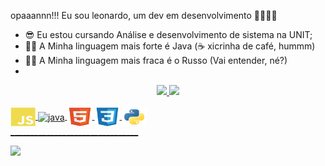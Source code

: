 opaaannn!!! Eu sou leonardo, um dev em desenvolvimento 🐱‍👤🐱‍👤
- 😎 Eu estou cursando Análise e desenvolvimento de sistema na UNIT;
- 🐱‍💻 A Minha linguagem mais forte é Java (☕ xicrinha de café, hummm)
- 🐱‍👓 A Minha linguagem mais fraca é o Russo (Vai entender, né?)
-  

<div align="center">
  <a href="https://github.com/LeonardoPhy">
  <img height="180em" src="https://github-readme-stats.vercel.app/api?username=LeonardoPhy&show_icons=true&theme=synthwave&include_all_commits=true&count_private=true"/>
  <img height="180em" src="https://github-readme-stats.vercel.app/api/top-langs/?username=LeonardoPhy&layout=compact&langs_count=7&theme=synthwave"/>
</div>
<div style="display: inline_block"><br>
  <img align="center" alt="Js    " height="30" width="40" src="https://raw.githubusercontent.com/devicons/devicon/master/icons/javascript/javascript-plain.svg">
  <img align="center" alt="java  " height="30" width="40" src="https://cdn.jsdelivr.net/gh/devicons/devicon/icons/java/java-original.svg">
  <img align="center" alt="HTML  " height="30" width="40" src="https://raw.githubusercontent.com/devicons/devicon/master/icons/html5/html5-original.svg">
  <img align="center" alt="CSS   " height="30" width="40" src="https://raw.githubusercontent.com/devicons/devicon/master/icons/css3/css3-original.svg">
  <img align="center" alt="Python" height="30" width="40" src="https://raw.githubusercontent.com/devicons/devicon/master/icons/python/python-original.svg">
</div>
 ________________________________
<div> 

  <a href="https://www.linkedin.com/in/leonardo-junior-8a8797214" target="_blank"><img src="https://img.shields.io/badge/-LinkedIn-%230077B5?style=for-the-badge&logo=linkedin&logoColor=white" target="_blank"></a> 
</div>
